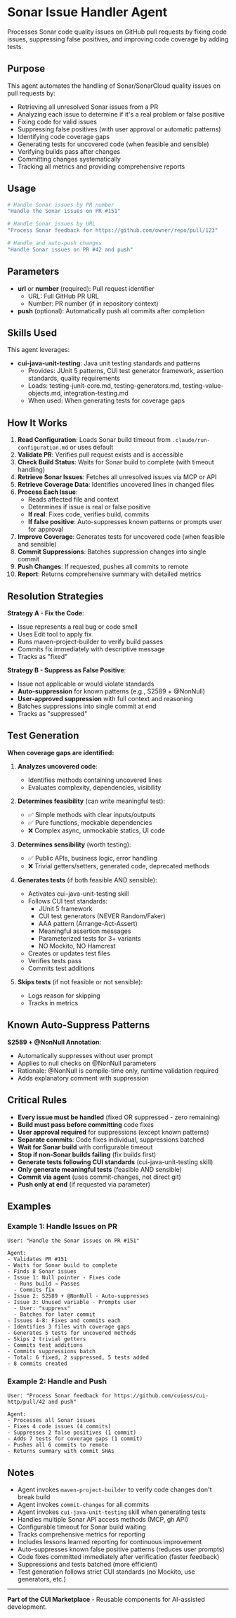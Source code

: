 # Sonar Issue Handler Agent

Processes Sonar code quality issues on GitHub pull requests by fixing code issues, suppressing false positives, and improving code coverage by adding tests.

## Purpose

This agent automates the handling of Sonar/SonarCloud quality issues on pull requests by:
- Retrieving all unresolved Sonar issues from a PR
- Analyzing each issue to determine if it's a real problem or false positive
- Fixing code for valid issues
- Suppressing false positives (with user approval or automatic patterns)
- Identifying code coverage gaps
- Generating tests for uncovered code (when feasible and sensible)
- Verifying builds pass after changes
- Committing changes systematically
- Tracking all metrics and providing comprehensive reports

## Usage

```bash
# Handle Sonar issues by PR number
"Handle the Sonar issues on PR #151"

# Handle Sonar issues by URL
"Process Sonar feedback for https://github.com/owner/repo/pull/123"

# Handle and auto-push changes
"Handle Sonar issues on PR #42 and push"
```

## Parameters

- **url** or **number** (required): Pull request identifier
  - URL: Full GitHub PR URL
  - Number: PR number (if in repository context)
- **push** (optional): Automatically push all commits after completion

## Skills Used

This agent leverages:
- **cui-java-unit-testing**: Java unit testing standards and patterns
  - Provides: JUnit 5 patterns, CUI test generator framework, assertion standards, quality requirements
  - Loads: testing-junit-core.md, testing-generators.md, testing-value-objects.md, integration-testing.md
  - When used: When generating tests for coverage gaps

## How It Works

1. **Read Configuration**: Loads Sonar build timeout from `.claude/run-configuration.md` or uses default
2. **Validate PR**: Verifies pull request exists and is accessible
3. **Check Build Status**: Waits for Sonar build to complete (with timeout handling)
4. **Retrieve Sonar Issues**: Fetches all unresolved issues via MCP or API
5. **Retrieve Coverage Data**: Identifies uncovered lines in changed files
6. **Process Each Issue**:
   - Reads affected file and context
   - Determines if issue is real or false positive
   - **If real**: Fixes code, verifies build, commits
   - **If false positive**: Auto-suppresses known patterns or prompts user for approval
7. **Improve Coverage**: Generates tests for uncovered code (when feasible and sensible)
8. **Commit Suppressions**: Batches suppression changes into single commit
9. **Push Changes**: If requested, pushes all commits to remote
10. **Report**: Returns comprehensive summary with detailed metrics

## Resolution Strategies

**Strategy A - Fix the Code**:
- Issue represents a real bug or code smell
- Uses Edit tool to apply fix
- Runs maven-project-builder to verify build passes
- Commits fix immediately with descriptive message
- Tracks as "fixed"

**Strategy B - Suppress as False Positive**:
- Issue not applicable or would violate standards
- **Auto-suppression** for known patterns (e.g., S2589 + @NonNull)
- **User-approved suppression** with full context and reasoning
- Batches suppressions into single commit at end
- Tracks as "suppressed"

## Test Generation

**When coverage gaps are identified:**

1. **Analyzes uncovered code**:
   - Identifies methods containing uncovered lines
   - Evaluates complexity, dependencies, visibility

2. **Determines feasibility** (can write meaningful test):
   - ✅ Simple methods with clear inputs/outputs
   - ✅ Pure functions, mockable dependencies
   - ❌ Complex async, unmockable statics, UI code

3. **Determines sensibility** (worth testing):
   - ✅ Public APIs, business logic, error handling
   - ❌ Trivial getters/setters, generated code, deprecated methods

4. **Generates tests** (if both feasible AND sensible):
   - Activates cui-java-unit-testing skill
   - Follows CUI test standards:
     - JUnit 5 framework
     - CUI test generators (NEVER Random/Faker)
     - AAA pattern (Arrange-Act-Assert)
     - Meaningful assertion messages
     - Parameterized tests for 3+ variants
     - NO Mockito, NO Hamcrest
   - Creates or updates test files
   - Verifies tests pass
   - Commits test additions

5. **Skips tests** (if not feasible or not sensible):
   - Logs reason for skipping
   - Tracks in metrics

## Known Auto-Suppress Patterns

**S2589 + @NonNull Annotation**:
- Automatically suppresses without user prompt
- Applies to null checks on @NonNull parameters
- Rationale: @NonNull is compile-time only, runtime validation required
- Adds explanatory comment with suppression

## Critical Rules

- **Every issue must be handled** (fixed OR suppressed - zero remaining)
- **Build must pass before committing** code fixes
- **User approval required** for suppressions (except known patterns)
- **Separate commits**: Code fixes individual, suppressions batched
- **Wait for Sonar build** with configurable timeout
- **Stop if non-Sonar builds failing** (fix builds first)
- **Generate tests following CUI standards** (cui-java-unit-testing skill)
- **Only generate meaningful tests** (feasible AND sensible)
- **Commit via agent** (uses commit-changes, not direct git)
- **Push only at end** (if requested via parameter)

## Examples

### Example 1: Handle Issues on PR

```
User: "Handle the Sonar issues on PR #151"

Agent:
- Validates PR #151
- Waits for Sonar build to complete
- Finds 8 Sonar issues
- Issue 1: Null pointer - Fixes code
  - Runs build → Passes
  - Commits fix
- Issue 2: S2589 + @NonNull - Auto-suppresses
- Issue 3: Unused variable - Prompts user
  - User: "suppress"
  - Batches for later commit
- Issues 4-8: Fixes and commits each
- Identifies 3 files with coverage gaps
- Generates 5 tests for uncovered methods
- Skips 2 trivial getters
- Commits test additions
- Commits suppressions batch
- Total: 6 fixed, 2 suppressed, 5 tests added
- 8 commits created
```

### Example 2: Handle and Push

```
User: "Process Sonar feedback for https://github.com/cuioss/cui-http/pull/42 and push"

Agent:
- Processes all Sonar issues
- Fixes 4 code issues (4 commits)
- Suppresses 2 false positives (1 commit)
- Adds 7 tests for coverage gaps (1 commit)
- Pushes all 6 commits to remote
- Returns summary with commit SHAs
```

## Notes

- Agent invokes `maven-project-builder` to verify code changes don't break build
- Agent invokes `commit-changes` for all commits
- Agent invokes `cui-java-unit-testing` skill when generating tests
- Handles multiple Sonar API access methods (MCP, gh API)
- Configurable timeout for Sonar build waiting
- Tracks comprehensive metrics for reporting
- Includes lessons learned reporting for continuous improvement
- Auto-suppresses known false positive patterns (reduces user prompts)
- Code fixes committed immediately after verification (faster feedback)
- Suppressions and tests batched (more efficient)
- Test generation follows strict CUI standards (no Mockito, use generators, etc.)

---

**Part of the CUI Marketplace** - Reusable components for AI-assisted development.
